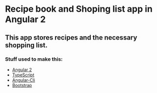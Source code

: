 # Recipe book and Shoping list app in Angular 2

## This app stores recipes and the necessary shopping list.

### Stuff used to make this:

 * [Angular 2](https://angular.io)
 * [TypeScript](https://www.typescriptlang.org)
 * [Angular-Cli](https://github.com/angular/angular-cli)
 * [Bootstrap](http://getbootstrap.com/getting-started)
 
